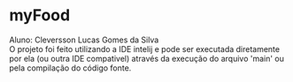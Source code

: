# myFood
Aluno: Cleversson Lucas Gomes da Silva  
O projeto foi feito utilizando a IDE intelij e pode ser executada diretamente por ela (ou outra IDE compativel) através da execução do arquivo 'main' ou pela compilação do código fonte.

